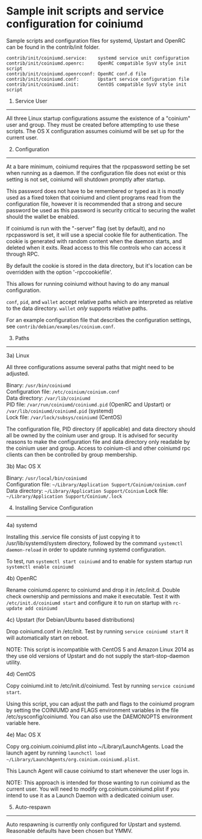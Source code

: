 Sample init scripts and service configuration for coiniumd
==========================================================

Sample scripts and configuration files for systemd, Upstart and OpenRC
can be found in the contrib/init folder.

    contrib/init/coiniumd.service:    systemd service unit configuration
    contrib/init/coiniumd.openrc:     OpenRC compatible SysV style init script
    contrib/init/coiniumd.openrcconf: OpenRC conf.d file
    contrib/init/coiniumd.conf:       Upstart service configuration file
    contrib/init/coiniumd.init:       CentOS compatible SysV style init script

1. Service User
---------------------------------

All three Linux startup configurations assume the existence of a "coinium" user
and group.  They must be created before attempting to use these scripts.
The OS X configuration assumes coiniumd will be set up for the current user.

2. Configuration
---------------------------------

At a bare minimum, coiniumd requires that the rpcpassword setting be set
when running as a daemon.  If the configuration file does not exist or this
setting is not set, coiniumd will shutdown promptly after startup.

This password does not have to be remembered or typed as it is mostly used
as a fixed token that coiniumd and client programs read from the configuration
file, however it is recommended that a strong and secure password be used
as this password is security critical to securing the wallet should the
wallet be enabled.

If coiniumd is run with the "-server" flag (set by default), and no rpcpassword is set,
it will use a special cookie file for authentication. The cookie is generated with random
content when the daemon starts, and deleted when it exits. Read access to this file
controls who can access it through RPC.

By default the cookie is stored in the data directory, but it's location can be overridden
with the option '-rpccookiefile'.

This allows for running coiniumd without having to do any manual configuration.

`conf`, `pid`, and `wallet` accept relative paths which are interpreted as
relative to the data directory. `wallet` *only* supports relative paths.

For an example configuration file that describes the configuration settings,
see `contrib/debian/examples/coinium.conf`.

3. Paths
---------------------------------

3a) Linux

All three configurations assume several paths that might need to be adjusted.

Binary:              `/usr/bin/coiniumd`  
Configuration file:  `/etc/coinium/coinium.conf`  
Data directory:      `/var/lib/coiniumd`  
PID file:            `/var/run/coiniumd/coiniumd.pid` (OpenRC and Upstart) or `/var/lib/coiniumd/coiniumd.pid` (systemd)  
Lock file:           `/var/lock/subsys/coiniumd` (CentOS)  

The configuration file, PID directory (if applicable) and data directory
should all be owned by the coinium user and group.  It is advised for security
reasons to make the configuration file and data directory only readable by the
coinium user and group.  Access to coinium-cli and other coiniumd rpc clients
can then be controlled by group membership.

3b) Mac OS X

Binary:              `/usr/local/bin/coiniumd`  
Configuration file:  `~/Library/Application Support/Coinium/coinium.conf`  
Data directory:      `~/Library/Application Support/Coinium`
Lock file:           `~/Library/Application Support/Coinium/.lock`

4. Installing Service Configuration
-----------------------------------

4a) systemd

Installing this .service file consists of just copying it to
/usr/lib/systemd/system directory, followed by the command
`systemctl daemon-reload` in order to update running systemd configuration.

To test, run `systemctl start coiniumd` and to enable for system startup run
`systemctl enable coiniumd`

4b) OpenRC

Rename coiniumd.openrc to coiniumd and drop it in /etc/init.d.  Double
check ownership and permissions and make it executable.  Test it with
`/etc/init.d/coiniumd start` and configure it to run on startup with
`rc-update add coiniumd`

4c) Upstart (for Debian/Ubuntu based distributions)

Drop coiniumd.conf in /etc/init.  Test by running `service coiniumd start`
it will automatically start on reboot.

NOTE: This script is incompatible with CentOS 5 and Amazon Linux 2014 as they
use old versions of Upstart and do not supply the start-stop-daemon utility.

4d) CentOS

Copy coiniumd.init to /etc/init.d/coiniumd. Test by running `service coiniumd start`.

Using this script, you can adjust the path and flags to the coiniumd program by
setting the COINIUMD and FLAGS environment variables in the file
/etc/sysconfig/coiniumd. You can also use the DAEMONOPTS environment variable here.

4e) Mac OS X

Copy org.coinium.coiniumd.plist into ~/Library/LaunchAgents. Load the launch agent by
running `launchctl load ~/Library/LaunchAgents/org.coinium.coiniumd.plist`.

This Launch Agent will cause coiniumd to start whenever the user logs in.

NOTE: This approach is intended for those wanting to run coiniumd as the current user.
You will need to modify org.coinium.coiniumd.plist if you intend to use it as a
Launch Daemon with a dedicated coinium user.

5. Auto-respawn
-----------------------------------

Auto respawning is currently only configured for Upstart and systemd.
Reasonable defaults have been chosen but YMMV.
